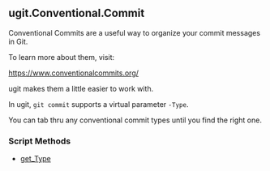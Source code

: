 ## ugit.Conventional.Commit


Conventional Commits are a useful way to organize your commit messages in Git.

To learn more about them, visit:

https://www.conventionalcommits.org/ 

ugit makes them a little easier to work with.

In ugit, `git commit` supports a virtual parameter `-Type`.

You can tab thru any conventional commit types until you find the right one.
### Script Methods


* [get_Type](get_Type.md)
